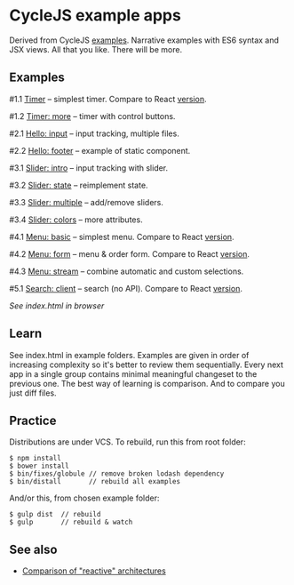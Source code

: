 # CycleJS example apps

Derived from CycleJS [examples](https://github.com/staltz/cycle/tree/master/examples/).
Narrative examples with ES6 syntax and JSX views. All that you like.
There will be more.

## Examples

\#1.1 [Timer](examples/1.1-timer) – simplest timer. Compare to React [version](http://tutorialzine.com/2014/07/5-practical-examples-for-learning-facebooks-react-framework/).

\#1.2 [Timer: more](examples/1.2-timer-more) – timer with control buttons.

\#2.1 [Hello: input](examples/2.1-hello-input) – input tracking, multiple files.

\#2.2 [Hello: footer](examples/2.1-hello-footer) – example of static component.

\#3.1 [Slider: intro](examples/3.1-slider-intro) – input tracking with slider.

\#3.2 [Slider: state](examples/3.2-slider-state) – reimplement state.

\#3.3 [Slider: multiple](examples/3.3-slider-multiple) – add/remove sliders.

\#3.4 [Slider: colors](examples/3.4-slider-colors) – more attributes.

\#4.1 [Menu: basic](examples/4.1-menu-basic) – simplest menu. Compare to React [version](http://tutorialzine.com/2014/07/5-practical-examples-for-learning-facebooks-react-framework/).

\#4.2 [Menu: form](examples/4.1-menu-form) – menu & order form. Compare to React [version](http://tutorialzine.com/2014/07/5-practical-examples-for-learning-facebooks-react-framework/).

\#4.3 [Menu: stream](examples/4.3-menu-stream) – combine automatic and custom selections.

\#5.1 [Search: client](examples/5.1-search-client) – search (no API). Compare to React [version](http://tutorialzine.com/2014/07/5-practical-examples-for-learning-facebooks-react-framework/).

*See index.html in browser*

## Learn

See index.html in example folders. Examples are given in order of increasing complexity so it's better to review them sequentially.
Every next app in a single group contains minimal meaningful changeset to the previous one.
The best way of learning is comparison. And to compare you just diff files.

## Practice

Distributions are under VCS. To rebuild, run this from root folder:

```
$ npm install
$ bower install
$ bin/fixes/globule // remove broken lodash dependency
$ bin/distall       // rebuild all examples
```

And/or this, from chosen example folder:

```
$ gulp dist  // rebuild
$ gulp       // rebuild & watch
```

## See also

* [Comparison of "reactive" architectures](https://github.com/Paqmind/reactive)